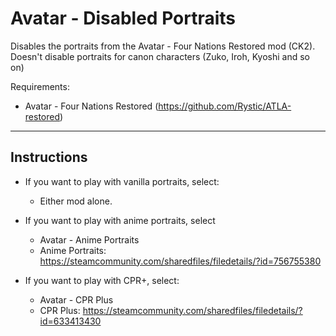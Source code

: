 # Avatar - Disabled Portraits
Disables the portraits from the Avatar - Four Nations Restored mod (CK2). Doesn't disable portraits for canon characters (Zuko, Iroh, Kyoshi and so on)

Requirements:

- Avatar - Four Nations Restored (https://github.com/Rystic/ATLA-restored)

----
## Instructions


- If you want to play with vanilla portraits, select:
  - Either mod alone.


- If you want to play with anime portraits, select
  - Avatar - Anime Portraits
  - Anime Portraits: https://steamcommunity.com/sharedfiles/filedetails/?id=756755380


- If you want to play with CPR+, select:
  - Avatar - CPR Plus
  - CPR Plus: https://steamcommunity.com/sharedfiles/filedetails/?id=633413430
